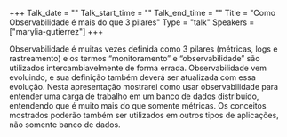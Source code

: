 
+++
Talk_date = ""
Talk_start_time = ""
Talk_end_time = ""
Title = "Como Observabilidade é mais do que 3 pilares"
Type = "talk"
Speakers = ["marylia-gutierrez"]
+++

Observabilidade é muitas vezes definida como 3 pilares (métricas, logs e rastreamento) e os termos “monitoramento” e “observabilidade” são utilizados intercambiavelmente de forma errada. Observabilidade vem evoluindo, e sua definição também deverá ser atualizada com essa evolução. Nesta apresentação mostrarei como usar observabilidade para entender uma carga de trabalho em um banco de dados distribuído, entendendo que é muito mais do que somente métricas. Os conceitos mostrados poderão também ser utilizados em outros tipos de aplicações, não somente banco de dados.